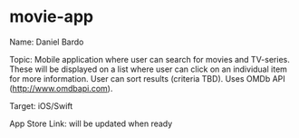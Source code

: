 # movie-app

Name: Daniel Bardo

Topic: Mobile application where user can search for movies and TV-series. These will be displayed on a list where user can click on an individual item for more information. User can sort results (criteria TBD). Uses OMDb API (http://www.omdbapi.com).

Target: iOS/Swift

App Store Link: will be updated when ready
